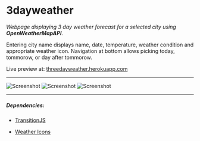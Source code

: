 # 3dayweather
*Webpage displaying 3 day weather forecast for a selected city using __OpenWeatherMapAPI__*.

Entering city name displays name, date, temperature, weather condition and appropriate weather icon.
Navigation at bottom allows picking today, tommorow, or day after tommorow.

Live preview at: [threedayweather.herokuapp.com](https://threedayweather.herokuapp.com/)

---
![Screenshot](https://i.imgur.com/xrzsyTo.png "3wa_screen1")
![Screenshot](https://i.imgur.com/lSIk8dW.png "3wa_screen2")
![Screenshot](https://i.imgur.com/yojoqtG.png "3wa_screen3")

---

##### Dependencies:

* [TransitionJS](http://www.transitionjs.org/)

* [Weather Icons](https://erikflowers.github.io/weather-icons/)
